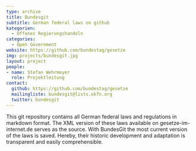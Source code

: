 ```yaml
---
type: archive
title: Bundesgit
subtitle: German federal laws on github
kategorien:
  - Offenes Regierungshandeln
categories:
  - Open Government
website: https://github.com/bundestag/gesetze
img: projects/bundesgit.jpg
layout: project
people:
- name: Stefan Wehrmeyer
  role: Projektleitung
contact:
  github: https://github.com/bundestag/gesetze
  mailingliste: bundesgit@lists.okfn.org
  twitter: bundesgit
---
```

This git repository contains all German federal laws and regulations in markdown format. The XML version of these laws available on gesetze-im-internet.de serves as the source. With BundesGit the most current version of the laws is saved. Hereby, their historic development and adaptation is transparent and easily comprehensible.

